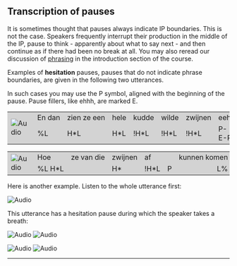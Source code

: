 Transcription of pauses
-----------------------

It is sometimes thought that pauses always indicate IP boundaries. This is not the case. Speakers frequently interrupt their production in the middle of the IP, pause to think - apparently about what to say next - and then continue as if there had been no break at all. You may also reread our discussion of [phrasing](about4.htm) in the introduction section of the course.

Examples of **hesitation** pauses, pauses that do not indicate phrase boundaries, are given in the following two utterances.

In such cases you may use the P symbol, aligned with the beginning of the pause. Pause fillers, like ehhh, are marked E.

<P>

<TABLE BGCOLOR="lightgrey" BORDER=0 CELLPADDING=4 CELLSPACING=0 WIDTH=40 onclick="play_sound('./audio/050g')">

<TR><TD ROWSPAN=2>
<IMG SRC="audio.gif" BORDER=0 ALT="Audio"></TD>

<TD>En&nbspdan</TD><TD COLSPAN=2>zien&nbspze&nbspeen</TD><TD>hele</TD><TD>kudde</TD><TD>wilde</TD><TD>zwijnen</TD><TD COLSPAN=2>eeh&nbspstaan</TD>

<TD align=center ROWSPAN=2 WIDTH=40>&nbsp</TD>
<TD align=center ROWSPAN=2> <INPUT type="button" name="help" value=" Contour "
     onClick="HintsWindow('F0-contour','<IMG SRC= audio/gif/050g.gif>',1,535,200)"></TD>
</TR>

<TR><TD>%L</TD><TD>H*L</TD><TD>&nbsp</TD><TD>H*L</TD><TD>!H*L</TD><TD>!H*L</TD><TD>!H*L</TD><TD>P-E-P</TD><TD ALIGN=RIGHT>L%</TD></TR>

</TABLE>
<P>
<TABLE BGCOLOR="lightgrey" BORDER=0 CELLPADDING=4 CELLSPACING=0 WIDTH=40 onclick="play_sound('./audio/051')">

<TR><TD ROWSPAN=2 WIDTH=40>
<IMG SRC="audio.gif" BORDER=0 ALT="Audio"></TD>

<TD>Hoe</TD><TD>ze&nbspvan&nbspdie</TD><TD>zwijnen</TD><TD>af</TD><TD>&nbsp</TD><TD>kunnen&nbspkomen</TD>
<TD align=center ROWSPAN=2 WIDTH=40>&nbsp</TD>
<TD align=center ROWSPAN=2> <INPUT type="button" name="help" value=" Contour "
     onClick="HintsWindow('F0-contour','<IMG SRC= audio/gif/051.gif>',1,515,200)"></TD>
</TR>

<TR><TD>%L&nbspH*L</TD><TD>&nbsp</TD><TD>H*</TD><TD>!H*L</TD><TD>P</TD><TD ALIGN=RIGHT>L%</TD></TR>
</TABLE>
<P>


Here is another example. Listen to the whole utterance first:

![Audio](audio.gif)

This utterance has a hesitation pause during which the speaker takes a breath:

![Audio](audio.gif) ![Audio](./audio/gif/044a.gif)

![Audio](audio.gif) ![Audio](./audio/gif/044b.gif)

* * *

<div class="exercise" data-exercise-id="exercise2/exercise2.json"></div>
